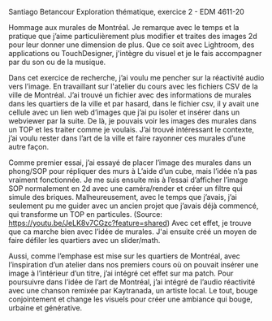 Santiago Betancour
Exploration thématique, exercice 2 - EDM 4611-20

Hommage aux murales de Montréal.
Je remarque avec le temps et la pratique que j’aime particulièrement plus modifier et traites des images 2d pour leur donner une dimension de plus. Que ce soit avec Lightroom, des applications ou TouchDesigner, j'intègre du visuel et je le fais accompagner par du son ou de la musique.

Dans cet exercice de recherche, j’ai voulu me pencher sur la réactivité audio vers l’image. En travaillant sur l'atelier du cours avec les fichiers CSV de la ville de Montréal. J’ai trouvé un fichier avec des informations de murales dans les quartiers de la ville et par hasard, dans le fichier csv, il y avait une cellule avec un lien web d’images que j’ai pu isoler et insérer dans un webviewer par la suite. De là, je pouvais voir les images des murales dans un TOP et les traiter comme je voulais. J’ai trouvé intéressant le contexte, j’ai voulu rester dans l’art de la ville et faire rayonner ces murales d’une autre façon. 

Comme premier essai, j’ai essayé de placer l’image des murales dans un phong/SOP pour répliquer des murs à L’aide d’un cube, mais l’idée n’a pas vraiment fonctionnée. Je me suis ensuite mis à l’essai d’afficher l’image SOP normalement en 2d avec une caméra/render et créer un filtre qui simule des briques. Malheureusement, avec le temps que j’avais, j’ai seulement pu me guider avec un ancien projet que j’avais déjà commencé, qui transforme un TOP en particules. 
(Source: https://youtu.be/JeLK8v7CGzc?feature=shared) 
Avec cet effet, je trouve que ca marche bien avec l’idée de murales. J'ai ensuite créé un moyen de faire défiler les quartiers avec un slider/math. 

Aussi, comme l’emphase est mise sur les quartiers de Montréal, avec l’inspiration d’un atelier dans nos premiers cours où on pouvait insérer une image à l’intérieur d’un titre, j’ai intégré cet effet sur ma patch.
Pour poursuivre dans l’idée de l’art de Montréal, j’ai intégré de l’audio réactivité avec une chanson remixée par Kaytranada, un artiste local.
Le tout, bouge conjointement et change les visuels pour créer une ambiance qui bouge, urbaine et générative.
